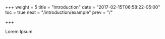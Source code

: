+++
weight = 5
title = "Introduction"
date = "2017-02-15T06:58:22-05:00"
toc = true
next = "/introduction/example"
prev = "/"

+++

Lorem Ipsum
